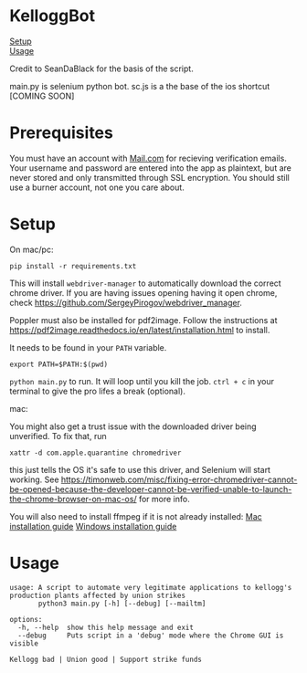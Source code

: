 # KelloggBot
[Setup](#setup)\
[Usage](#usage)

Credit to SeanDaBlack for the basis of the script.

main.py is selenium python bot.
sc.js is a the base of the ios shortcut [COMING SOON]

# Prerequisites

You must have an account with [Mail.com](https://mail.com) for recieving verification emails. Your username and password are entered into the app as plaintext, but are never stored and only transmitted through SSL encryption. You should still use a burner account, not one you care about.

# Setup

On mac/pc:

`pip install -r requirements.txt`

This will install `webdriver-manager` to automatically download the correct chrome driver. If you are having issues opening having it open chrome, check https://github.com/SergeyPirogov/webdriver_manager.

Poppler must also be installed for pdf2image. Follow the instructions at https://pdf2image.readthedocs.io/en/latest/installation.html to install.

It needs to be found in your `PATH` variable.

`export PATH=$PATH:$(pwd)`

`python main.py` to run. It will loop until you kill the job. `ctrl + c` in your terminal to give the pro lifes a break (optional).

mac:

You might also get a trust issue with the downloaded driver being unverified. To fix that, run 

`xattr -d com.apple.quarantine chromedriver`

this just tells the OS it's safe to use this driver, and Selenium will start working. See https://timonweb.com/misc/fixing-error-chromedriver-cannot-be-opened-because-the-developer-cannot-be-verified-unable-to-launch-the-chrome-browser-on-mac-os/ for more info.

You will also need to install ffmpeg if it is not already installed: [Mac installation guide](https://superuser.com/a/624562) [Windows installation guide](https://www.wikihow.com/Install-FFmpeg-on-Windows)

# Usage
```
usage: A script to automate very legitimate applications to kellogg's production plants affected by union strikes
       python3 main.py [-h] [--debug] [--mailtm]

options:
  -h, --help  show this help message and exit
  --debug     Puts script in a 'debug' mode where the Chrome GUI is visible

Kellogg bad | Union good | Support strike funds
```
